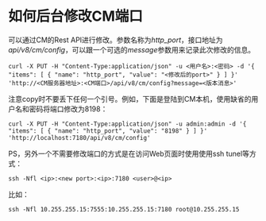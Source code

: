 # 如何后台修改CM端口

可以通过CM的Rest API进行修改。参数名称为*http_port*，接口地址为*api/v8/cm/config*，可以跟一个可选的*message*参数用来记录此次修改的信息。

```
curl -X PUT -H "Content-Type:application/json" -u <用户名>:<密码> -d '{ "items": [ { "name": "http_port", "value": "<修改后的port>" } ] }' 'http://<CM服务器地址>:<CM端口>/api/v8/cm/config?message=<版本消息>'
```

注意copy时不要丢下任何一个引号。例如，下面是登陆到CM本机，使用缺省的用户名和密码将端口修改为8198：

```
curl -X PUT -H "Content-Type:application/json" -u admin:admin -d '{ "items": [ { "name": "http_port", "value": "8198" } ] }' 'http://localhost:7180/api/v8/cm/config'
```

PS，另外一个不需要修改端口的方式是在访问Web页面时使用使用ssh tunel等方式：
```
ssh -Nfl <ip>:<new port>:<ip>:7180 <user>@<ip>
```

比如：

```
ssh -Nfl 10.255.255.15:7555:10.255.255.15:7180 root@10.255.255.15
```
